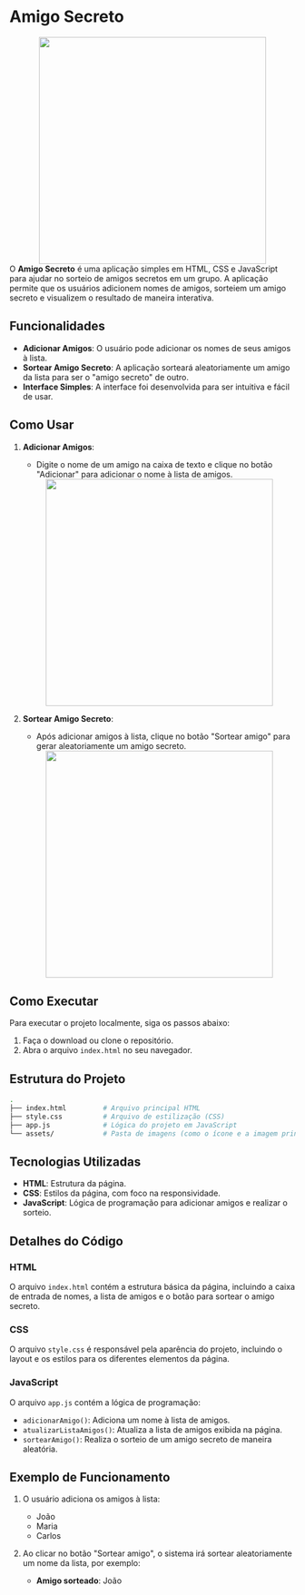 # Amigo Secreto
<div align="center">
   <img src="https://github.com/user-attachments/assets/d1450c74-3e7b-43e2-9e35-14566026cd4c" width="400px">
</div>
O <strong>Amigo Secreto</strong> é uma aplicação simples em HTML, CSS e JavaScript para ajudar no sorteio de amigos secretos em um grupo. A aplicação permite que os usuários adicionem nomes de amigos, sorteiem um amigo secreto e visualizem o resultado de maneira interativa.

## Funcionalidades

- **Adicionar Amigos**: O usuário pode adicionar os nomes de seus amigos à lista.
- **Sortear Amigo Secreto**: A aplicação sorteará aleatoriamente um amigo da lista para ser o "amigo secreto" de outro.
- **Interface Simples**: A interface foi desenvolvida para ser intuitiva e fácil de usar.

## Como Usar

1. **Adicionar Amigos**:
   - Digite o nome de um amigo na caixa de texto e clique no botão "Adicionar" para adicionar o nome à lista de amigos.
     
   <div align="center">
      <img src="https://github.com/user-attachments/assets/ee4be92b-520f-4c54-b473-6290dc38eae0" width="400px">
   </div>

2. **Sortear Amigo Secreto**:
   - Após adicionar amigos à lista, clique no botão "Sortear amigo" para gerar aleatoriamente um amigo secreto.

   <div align="center">
      <img src="https://github.com/user-attachments/assets/9bc65291-0b37-4ee7-901a-398458f938d7" width="400px">
   </div>

## Como Executar

Para executar o projeto localmente, siga os passos abaixo:

1. Faça o download ou clone o repositório.
2. Abra o arquivo `index.html` no seu navegador.

## Estrutura do Projeto

```bash
.
├── index.html         # Arquivo principal HTML
├── style.css          # Arquivo de estilização (CSS)
├── app.js             # Lógica do projeto em JavaScript
└── assets/            # Pasta de imagens (como o ícone e a imagem principal)
```

## Tecnologias Utilizadas

- **HTML**: Estrutura da página.
- **CSS**: Estilos da página, com foco na responsividade.
- **JavaScript**: Lógica de programação para adicionar amigos e realizar o sorteio.

## Detalhes do Código

### HTML

O arquivo `index.html` contém a estrutura básica da página, incluindo a caixa de entrada de nomes, a lista de amigos e o botão para sortear o amigo secreto.

### CSS

O arquivo `style.css` é responsável pela aparência do projeto, incluindo o layout e os estilos para os diferentes elementos da página.

### JavaScript

O arquivo `app.js` contém a lógica de programação:
- `adicionarAmigo()`: Adiciona um nome à lista de amigos.
- `atualizarListaAmigos()`: Atualiza a lista de amigos exibida na página.
- `sortearAmigo()`: Realiza o sorteio de um amigo secreto de maneira aleatória.

## Exemplo de Funcionamento

1. O usuário adiciona os amigos à lista:
   - João
   - Maria
   - Carlos

2. Ao clicar no botão "Sortear amigo", o sistema irá sortear aleatoriamente um nome da lista, por exemplo:
   - **Amigo sorteado**: João


